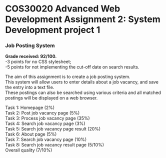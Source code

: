 # COS30020 Advanced Web Development Assignment 2: System Development project 1
### Job Posting System
**Grade received: 92/100.**  
-3 points for no CSS stylesheet;  
-5 points for not implementing the cut-off date on search results.

The aim of this assignment is to create a job posting system.  
This system will allow users to enter details about a job vacancy, and save the entry into a text file.  
These postings can also be searched using various criteria and all matched postings will be displayed on a web browser.

Task 1: Homepage (2%)  
Task 2: Post job vacancy page (5%)  
Task 3: Process job vacancy page (35%)  
Task 4: Search job vacancy page (3%)  
Task 5: Search job vacancy page result (20%)  
Task 6: About page (5%)  
Task 7: Search job vacancy page (10%)  
Task 8: Search job vacancy result page (5/10%)  
Overall quality (7/10%)
